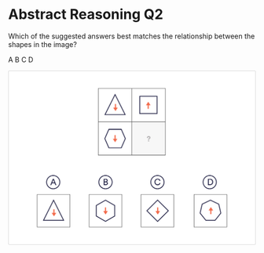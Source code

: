 # Abstract Reasoning Q2

Which of the suggested answers best matches the relationship between the shapes in the image?

 A
 B
 C
 D

![ab_2](./images/ab_2.jpg)
